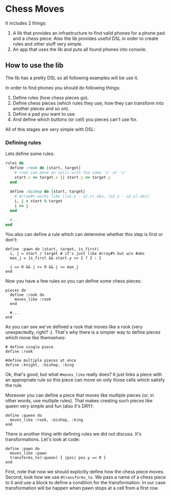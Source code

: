Chess Moves
===========

It includes 2 things:

1.  A lib that provides an infrastructure to find valid phones for a phone pad and a chess
piece. Also the lib provides useful DSL in order to create rules and other stuff very
simple.
2.  An app that uses the lib and puts all found phones into console.

How to use the lib
------------------

The lib has a pretty DSL so all following examples will be use it.

In order to find phones you should do following things:

1. Define rules (how chess pieces go).
2. Define chess pieces (which rules they use, how they can transform into another pieces 
and so on).
3. Define a pad you want to use.
4. And define which buttons (or cell) you pieces can't use for.

All of this stages are very simple with DSL:

### Defining rules

Lets define some rules:

```ruby
rules do
  define :rook do |start, target|
    # rook can move on cells with the same 'x' or 'y'
    start.x == target.x || start.y == target.y
  end
  
  define :bishop do |start, target|
    # Array#% works like [(a1.x - a2.x).abs, (a1.y - a2.y).abs]
    i, j = start % target
    i == j
  end

  #...
end
```
You also can define a rule which can determine whether this step is first or don't:

    define :pawn do |start, target, is_first|
      i, j = start / target # it's just like Array#% but w/o #abs
      max_j = is_first && start.y >= 2 ? 2 : 1

      i == 0 && j >= 0 && j <= max_j
    end
    
Now you have a few rules so you can define some chess pieces:

    pieces do
      define :rook do
        moves_like :rook
      end
      
      #...
    end
    
As you can see we've defined a rook that moves like a rook (very unexpectedly, right? :).
That's why there is a simpler way to define pieces which move like themselves:

    # define single piece
    define :rook
    
    #define multiple pieces at once
    define :knight, :bishop, :king
    
Ok, that's good, but what `#moves_like` really does? It just links a piece with an appropriate 
rule so this piece can move on only those cells which satisfy the rule.

Moreover you can define a piece that moves like multiple pieces (or, in other words, use
multiple rules). That makes creating such pieces like queen very simple and fun (also it's
DRY):

    define :queen do
      moves_like :rook, :bishop, :king
    end
    
There is another thing with defining rules we did not discuss. It's transformations.
Let's look at code:

    define :pawn do
      moves_like :pawn
      transforms_to(:queen) { |pos| pos.y == 0 }
    end
    
First, note that now we should explicitly define how the chess piece moves.
Second, look how we use `#transforms_to`. We pass a name of a chess piece to it and use 
a block to define a condition for the transformation. In our case transformation will be 
happen when pawn stops at a cell from a first row.
